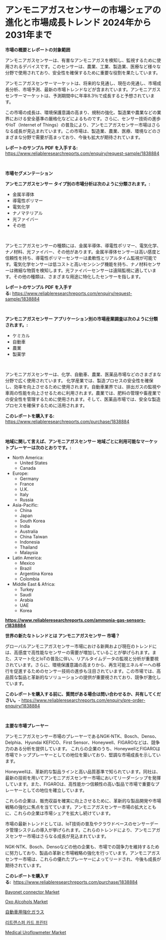 <p><h1>アンモニアガスセンサーの市場シェアの進化と市場成長トレンド 2024年から2031年まで</h1></p><p><strong>市場の概要とレポートの対象範囲</strong></p>
<p><p>アンモニアガスセンサーは、有害なアンモニアガスを検知し、監視するために使用されるデバイスです。このセンサーは、農業、工業、製造業、医療など様々な分野で使用されており、安全性を確保するために重要な役割を果たしています。</p><p>アンモニアガスセンサーマーケットは、将来的な見通し、現在の見通し、市場成長分析、市場予測、最新の市場トレンドなどが含まれています。アンモニアガスセンサーマーケットは、予測期間中に年率8.3％で成長すると予想されています。</p><p>この市場の成長は、環境保護意識の高まり、規制の強化、製造業や農業などの業界における安全基準の厳格化などによるものです。さらに、センサー技術の進歩やIoT（Internet of Things）の普及により、アンモニアガスセンサー市場はさらなる成長が見込まれています。この市場は、製造業、農業、医療、環境などのさまざまな分野で需要が高まっており、今後も拡大が期待されています。</p></p>
<p><strong>レポートのサンプル PDF を入手する:</strong> <a href="https://www.reliableresearchreports.com/enquiry/request-sample/1838884">https://www.reliableresearchreports.com/enquiry/request-sample/1838884</a></p>
<p>&nbsp;</p>
<p><strong>市場セグメンテーション</strong></p>
<p><strong>アンモニアガスセンサー タイプ別の市場分析は次のように分類されます。:</strong></p>
<p><ul><li>金属半導体</li><li>導電性ポリマー</li><li>電気化学</li><li>ナノマテリアル</li><li>光ファイバー</li><li>その他</li></ul></p>
<p>&nbsp;</p>
<p><p>アンモニアガスセンサーの種類には、金属半導体、導電性ポリマー、電気化学、ナノ材料、光ファイバー、その他があります。金属半導体センサーは高い感度と信頼性を持ち、導電性ポリマーセンサーは柔軟性とリアルタイム監視が可能です。電気化学センサーは低コストと高いセンシング機能を持ち、ナノ材料センサーは微細な物質を検知します。光ファイバーセンサーは遠隔監視に適しています。その他の種類は、さまざまな用途に特化したセンサーを指します。</p></p>
<p><strong>レポートのサンプル PDF を入手する:</strong>&nbsp;<a href="https://www.reliableresearchreports.com/enquiry/request-sample/1838884">https://www.reliableresearchreports.com/enquiry/request-sample/1838884</a></p>
<p>&nbsp;</p>
<p><strong> アンモニアガスセンサー アプリケーション別の市場産業調査は次のように分類されます。:</strong></p>
<p><ul><li>ケミカル</li><li>自動車</li><li>農業</li><li>製薬学</li></ul></p>
<p>&nbsp;</p>
<p><p>アンモニアガスセンサーは、化学、自動車、農業、医薬品市場などのさまざまな分野で広く使用されています。 化学産業では、製造プロセスの安全性を確保し、効率を向上させるために使用されます。自動車業界では、排出ガスの監視や車両の性能を向上させるために利用されます。農業では、肥料の管理や畜産業での安全性を管理するために使用されます。そして、医薬品市場では、安全な製造プロセスを確保するために活用されます。</p></p>
<p><strong>このレポートを購入する:</strong>&nbsp; <a href="https://www.reliableresearchreports.com/purchase/1838884">https://www.reliableresearchreports.com/purchase/1838884</a></p>
<p>&nbsp;</p>
<p><strong>地域に関して言えば、アンモニアガスセンサー 地域ごとに利用可能なマーケットプレーヤーは次のとおりです。:</strong></p>
<p><ul>
    <li>
        North America:
        <ul>
            <li>United States</li>
            <li>Canada</li>
        </ul>
    </li>
    <li>
        Europe:
        <ul>
            <li>Germany</li>
            <li>France</li>
            <li>U.K.</li>
            <li>Italy</li>
            <li>Russia</li>
        </ul>
    </li>
    <li>
        Asia-Pacific:
        <ul>
            <li>China</li>
            <li>Japan</li>
            <li>South Korea</li>
            <li>India</li>
            <li>Australia</li>
            <li>China Taiwan</li>
            <li>Indonesia</li>
            <li>Thailand</li>
            <li>Malaysia</li>
        </ul>
    </li>
    <li>
        Latin America:
        <ul>
            <li>Mexico</li>
            <li>Brazil</li>
            <li>Argentina Korea</li>
            <li>Colombia</li>
        </ul>
    </li>
    <li>
        Middle East & Africa:
        <ul>
            <li>Turkey</li>
            <li>Saudi</li>
            <li>Arabia</li>
            <li>UAE</li>
            <li>Korea</li>
        </ul>
    </li>
    </ul></p>
<p><strong><a href="https://www.reliableresearchreports.com/ammonia-gas-sensors-r1838884">https://www.reliableresearchreports.com/ammonia-gas-sensors-r1838884</a></strong>&nbsp;</p>
<p><strong>世界の新たなトレンドとは アンモニアガスセンサー 市場？</strong></p>
<p><p>グローバルアンモニアガスセンサー市場における新興および現在のトレンドには、高感度で高性能なセンサーの需要が増加していることが挙げられます。また、スマート化とIoTの普及に伴い、リアルタイムデータの監視と分析が重要視されています。さらに、環境保護意識の高まりから、再生可能エネルギーへの移行を促進するためのセンサー技術の進歩も注目されています。この市場では、高品質な製品と革新的なソリューションの提供が重要視されており、競争が激化しています。</p></p>
<p><strong>このレポートを購入する前に、質問がある場合は問い合わせるか、共有してください。</strong>- <a href="https://www.reliableresearchreports.com/enquiry/pre-order-enquiry/1838884">https://www.reliableresearchreports.com/enquiry/pre-order-enquiry/1838884</a></p>
<p>&nbsp;</p>
<p><strong>主要な市場プレーヤー</strong></p>
<p><p>アンモニアガスセンサー市場のプレーヤーであるNGK-NTK、Bosch、Denso、Delphia、Hyundai KEFICO、First Sensor、Honeywell、FIGAROなどは、競争力のある分析を提供しています。 これらの企業のうち、HoneywellとFIGAROは市場でトッププレーヤーとしての地位を築いており、堅調な市場成長を示しています。</p><p>Honeywellは、革新的な製品ラインと高い品質基準で知られています。同社は、最新の技術を用いてアンモニアガスセンサー市場においてリーダーシップを発揮しています。また、FIGAROは、高性能かつ信頼性の高い製品で市場で重要なプレーヤーとしての地位を確立しています。</p><p>これらの企業は、販売収益を確実に向上させるために、革新的な製品開発や市場戦略の強化に焦点を当てています。アンモニアガスセンサー市場の拡大とともに、これらの企業は市場シェアを拡大し続けています。</p><p>市場の最新トレンドとしては、IoT技術の普及やクラウドベースのセンサーデータ管理システムの導入が挙げられます。これらのトレンドにより、アンモニアガスセンサー市場はさらなる成長が見込まれています。</p><p>NGK-NTK、Bosch、Densoなどの他の企業も、市場での競争力を維持するために努力しており、製品の革新と市場戦略の強化を行っています。アンモニアガスセンサー市場は、これらの優れたプレーヤーによってリードされ、今後も成長が期待されています。</p></p>
<p><strong>このレポートを購入する:</strong>&nbsp;&nbsp;<a href="https://www.reliableresearchreports.com/purchase/1838884">https://www.reliableresearchreports.com/purchase/1838884</a></p>
<p><p><a href="https://zircon-bluebell-299.notion.site/Bayonet-connector-Market-The-Key-To-Successful-Business-Strategy-Forecast-Till-2031-7d20fb8395374eee82986dce7020bcce">Bayonet connector Market</a></p><p><a href="https://issuu.com/reportprime-2/docs/oxo-alcohols-market-size-2030.pptx">Oxo Alcohols Market</a></p><p><a href="https://github.com/joaejkdzgyljvo6/Market-Research-Report-List-1/blob/main/635330524036.md">自動車用強化ガラス</a></p><p><a href="https://github.com/vsap75a286l/Market-Research-Report-List-1/blob/main/658042521876.md">리트랜스퍼 카드 프린터</a></p><p><a href="https://github.com/lylyparadise/Market-Research-Report-List-2/blob/main/medical-uroflowmeter-market.md">Medical Uroflowmeter Market</a></p></p>